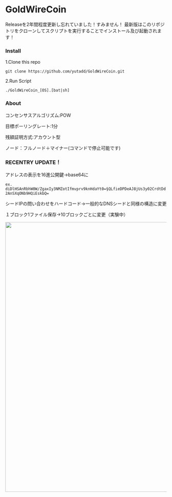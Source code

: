 <h1>GoldWireCoin</h1>

Releaseを2年間程度更新し忘れていました！すみません！
最新版はこのリポジトリをクローンしてスクリプトを実行することでインストール及び起動されます！

### Install

 1.Clone this repo  
 
`git clone https://github.com/yutadd/GoldWireCoin.git`  

2.Run Script  

`./GoldWireCoin_[OS].[bat|sh]`  


### About

コンセンサスアルゴリズム:POW  

目標ポーリングレート:1分  

残額証明方式:アカウント型  

ノード：フルノード＋マイナー(コマンドで停止可能です)  

### RECENTRY UPDATE！

 アドレスの表示を16進公開鍵→base64に  
 
`ex. diDlHSAnRbhW0W/ZgaxIy3NMZotIfmvprv9knHdaYt0=§QLfieDPDeAJ8jUs3y02CrdtDd2AnSXqONb9HQiEskbQ=`

 シードIPの問い合わせをハードコード→一般的なDNSシードと同様の構造に変更  
 
 １ブロック1ファイル保存→10ブロックごとに変更（実験中）  
 
<image style="width:840px;height=auto;" src="image/scr.png" />  
